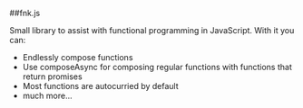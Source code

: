 ##fnk.js

Small library to assist with functional programming in JavaScript. With it you can:
- Endlessly compose functions 
- Use composeAsync for composing regular functions with functions that return promises
- Most functions are autocurried by default
- much more...
